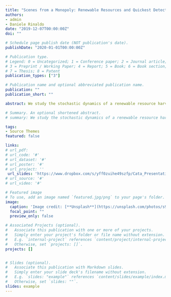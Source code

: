 ```yaml
---
title: "Scenes from a Monopoly: Renewable Resources and Quickest Detection of Regime Shifts"
authors:
- admin
- Daniele Rinaldo
date: "2019-12-07T00:00:00Z"
doi: ""

# Schedule page publish date (NOT publication's date).
publishDate: "2020-01-01T00:00:00Z"

# Publication type.
# Legend: 0 = Uncategorized; 1 = Conference paper; 2 = Journal article;
# 3 = Preprint / Working Paper; 4 = Report; 5 = Book; 6 = Book section;
# 7 = Thesis; 8 = Patent
publication_types: ["3"]

# Publication name and optional abbreviated publication name.
publication: ""
publication_short: ""

abstract: We study the stochastic dynamics of a renewable resource harvested by a monopolist firm. We introduce a framework where harvesting sequentially affects the resource's potential to regenerate. We model the decisions of a monopolist firm whose objective is to find the profit-maximizing harvesting policy while simultaneously detecting in the quickest time possible the change in regime. The model explicitly considers non-stationary dynamics in order to represent the sequential nature of the detection process. Additionally, we study the probability of extinction in each period, and show how it may be optimal for the monopolist to stop or modify extraction to allow the resource to regenerate.

# Summary. An optional shortened abstract.
# summary: We study the stochastic dynamics of a renewable resource harvested by a firm facing a downward sloping demand curve and endogenous regime shifts, while simultaneously detecting in the quickest time possible the change in regime.

tags:
- Source Themes
featured: false

links:
# url_pdf: 
# url_code: '#'
# url_dataset: '#'
# url_poster: '#'
# url_project: ''
 url_slides: 'https://www.dropbox.com/s/yff0zuihe49szfp/Cata_Presentation.pdf?dl=0'
# url_source: '#'
# url_video: '#'

# Featured image
# To use, add an image named `featured.jpg/png` to your page's folder. 
image:
  caption: 'Image credit: [**Unsplash**](https://unsplash.com/photos/s9CC2SKySJM)'
  focal_point: ""
  preview_only: false

# Associated Projects (optional).
#   Associate this publication with one or more of your projects.
#   Simply enter your project's folder or file name without extension.
#   E.g. `internal-project` references `content/project/internal-project/index.md`.
#   Otherwise, set `projects: []`.
projects: []


# Slides (optional).
#   Associate this publication with Markdown slides.
#   Simply enter your slide deck's filename without extension.
#   E.g. `slides: "example"` references `content/slides/example/index.md`.
#   Otherwise, set `slides: ""`.
slides: example
---
```



